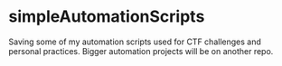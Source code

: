 # simpleAutomationScripts

Saving some of my automation scripts used for CTF challenges and personal practices. Bigger automation projects will be on another repo.
